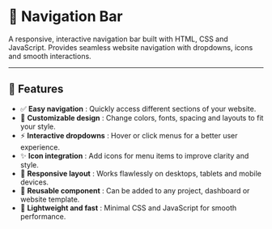 # 🧭 Navigation Bar

A responsive, interactive navigation bar built with HTML, CSS and JavaScript. Provides seamless website navigation with dropdowns, icons and smooth interactions.

---

## 🚀 Features
- ✅ **Easy navigation** : Quickly access different sections of your website.  
- 🎨 **Customizable design** : Change colors, fonts, spacing and layouts to fit your style.  
- ⚡ **Interactive dropdowns** : Hover or click menus for a better user experience.  
- ✨ **Icon integration** : Add icons for menu items to improve clarity and style.  
- 📱 **Responsive layout** : Works flawlessly on desktops, tablets and mobile devices.  
- 🧩 **Reusable component** : Can be added to any project, dashboard or website template.  
- 🎯 **Lightweight and fast** : Minimal CSS and JavaScript for smooth performance.  
